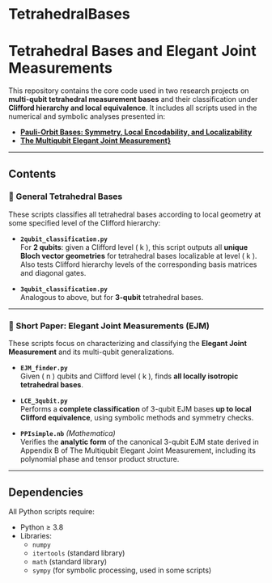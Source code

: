# TetrahedralBases

# Tetrahedral Bases and Elegant Joint Measurements

This repository contains the core code used in two research projects on **multi-qubit tetrahedral measurement bases** and their classification under **Clifford hierarchy and local equivalence**. It includes all scripts used in the numerical and symbolic analyses presented in:

- **[Pauli-Orbit Bases: Symmetry, Local Encodability, and Localizability](https://arxiv.org/abs/XXXX.XXXXX)** 
- **[The Multiqubit Elegant Joint Measurement}](https://arxiv.org/abs/YYYY.YYYYY)**

---

## Contents

### 📘 General Tetrahedral Bases

These scripts classifies all tetrahedral bases according to local geometry at some specified level of the Clifford hierarchy:

- **`2qubit_classification.py`**  
  For **2 qubits**: given a Clifford level \( k \), this script outputs all **unique Bloch vector geometries** for tetrahedral bases localizable at level \( k \). Also tests Clifford hierarchy levels of the corresponding basis matrices and diagonal gates.

- **`3qubit_classification.py`**  
  Analogous to above, but for **3-qubit** tetrahedral bases.

---

### 📗 Short Paper: Elegant Joint Measurements (EJM)

These scripts focus on characterizing and classifying the **Elegant Joint Measurement** and its multi-qubit generalizations.

- **`EJM_finder.py`**  
  Given \( n \) qubits and Clifford level \( k \), finds **all locally isotropic tetrahedral bases**.

- **`LCE_3qubit.py`**  
  Performs a **complete classification** of 3-qubit EJM bases **up to local Clifford equivalence**, using symbolic methods and symmetry checks.

- **`PPIsimple.nb`** *(Mathematica)*  
  Verifies the **analytic form** of the canonical 3-qubit EJM state derived in Appendix B of The Multiqubit Elegant Joint Measurement, including its polynomial phase and tensor product structure.

---

## Dependencies

All Python scripts require:

- Python ≥ 3.8  
- Libraries:
  - `numpy`
  - `itertools` (standard library)
  - `math` (standard library)
  - `sympy` (for symbolic processing, used in some scripts)

